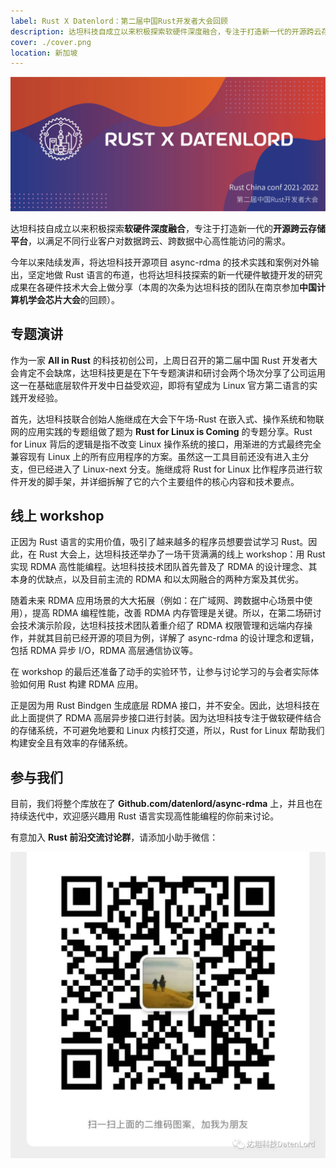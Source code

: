 ```yaml
---
label: Rust X Datenlord：第二届中国Rust开发者大会回顾
description: 达坦科技自成立以来积极探索软硬件深度融合，专注于打造新一代的开源跨云存储平台，以满足不同行业客户对数据跨云、跨数据中心高性能访问的需求。
cover: ./cover.png
location: 新加坡
---
```


![封面](./cover.png)

达坦科技自成立以来积极探索**软硬件深度融合**，专注于打造新一代的**开源跨云存储平台**，以满足不同行业客户对数据跨云、跨数据中心高性能访问的需求。

今年以来陆续发声，将达坦科技开源项目 async-rdma 的技术实践和案例对外输出，坚定地做 Rust 语言的布道，也将达坦科技探索的新一代硬件敏捷开发的研究成果在各硬件技术大会上做分享（本周的次条为达坦科技的团队在南京参加**中国计算机学会芯片大会**的回顾）。

## 专题演讲

作为一家 **All in Rust** 的科技初创公司，上周日召开的第二届中国 Rust 开发者大会肯定不会缺席，达坦科技更是在下午专题演讲和研讨会两个场次分享了公司运用这一在基础底层软件开发中日益受欢迎，即将有望成为 Linux 官方第二语言的实践开发经验。

首先，达坦科技联合创始人施继成在大会下午场-Rust 在嵌入式、操作系统和物联网的应用实践的专题组做了题为 **Rust for Linux is Coming** 的专题分享。Rust for Linux 背后的逻辑是指不改变 Linux 操作系统的接口，用渐进的方式最终完全兼容现有 Linux 上的所有应用程序的方案。虽然这一工具目前还没有进入主分支，但已经进入了 Linux-next 分支。施继成将 Rust for Linux 比作程序员进行软件开发的脚手架，并详细拆解了它的六个主要组件的核心内容和技术要点。

## 线上 workshop

正因为 Rust 语言的实用价值，吸引了越来越多的程序员想要尝试学习 Rust。因此，在 Rust 大会上，达坦科技还举办了一场干货满满的线上 workshop：用 Rust 实现 RDMA 高性能编程。达坦科技技术团队首先普及了 RDMA 的设计理念、其本身的优缺点，以及目前主流的 RDMA 和以太网融合的两种方案及其优劣。

随着未来 RDMA 应用场景的大大拓展（例如：在广域网、跨数据中心场景中使用），提高 RDMA 编程性能，改善 RDMA 内存管理是关键。所以，在第二场研讨会技术演示阶段，达坦科技技术团队着重介绍了 RDMA 权限管理和远端内存操作，并就其目前已经开源的项目为例，详解了 async-rdma 的设计理念和逻辑，包括 RDMA 异步 I/O，RDMA 高层通信协议等。

在 workshop 的最后还准备了动手的实验环节，让参与讨论学习的与会者实际体验如何用 Rust 构建 RDMA 应用。

正是因为用 Rust Bindgen 生成底层 RDMA 接口，并不安全。因此，达坦科技在此上面提供了 RDMA 高层异步接口进行封装。因为达坦科技专注于做软硬件结合的存储系统，不可避免地要和 Linux 内核打交道，所以，Rust for Linux 帮助我们构建安全且有效率的存储系统。

## 参与我们

目前，我们将整个库放在了 **Github.com/datenlord/async-rdma** 上，并且也在持续迭代中，欢迎感兴趣用 Rust 语言实现高性能编程的你前来讨论。

有意加入 **Rust 前沿交流讨论群**，请添加小助手微信：

![封面](./image1.jpg)
